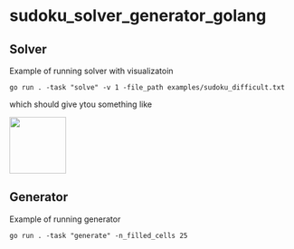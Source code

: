 # sudoku_solver_generator_golang

## Solver
Example of running solver with visualizatoin
```console
go run . -task "solve" -v 1 -file_path examples/sudoku_difficult.txt
```
which should give ytou something like

<img src="resources/solve.gif" width="100" height="100" />

## Generator
Example of running generator
```console
go run . -task "generate" -n_filled_cells 25
```

